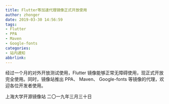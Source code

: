 ```yaml
---
title: Flutter等加速代理镜像正式开放使用
author: zhonger
date: 2019-03-30 14:56:59
tags:
- Flutter
- PPA
- Maven
- Google-fonts
categories:
- 站内通知
abbrlink:
---
```


经过一个月的对外开放测试使用，Flutter 镜像能够正常无障碍使用，现正式开放完全使用。同时，镜像站推出 PPA、 Maven、 Google-fonts 等镜像的代理，欢迎各位开发者使用。

上海大学开源镜像站
二〇一九年三月三十日
